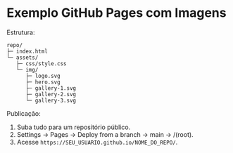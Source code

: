 # Exemplo GitHub Pages com Imagens

Estrutura:
```
repo/
├─ index.html
└─ assets/
   ├─ css/style.css
   └─ img/
      ├─ logo.svg
      ├─ hero.svg
      ├─ gallery-1.svg
      ├─ gallery-2.svg
      └─ gallery-3.svg
```

Publicação:
1. Suba tudo para um repositório público.
2. Settings → Pages → Deploy from a branch → main → /(root).
3. Acesse `https://SEU_USUARIO.github.io/NOME_DO_REPO/`.
